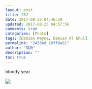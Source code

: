 ```yaml
---
layout: post
title: 287
date: 2017-08-25 04:46:59
updated: 2017-08-25 04:57:56
comments: true
categories: [Photo]
tags: [Damian Wayne, Damian Al Ghul]
permalink: "2433ed_10ffda81"
author: "猫厨"
description: ""
toc: true
---
```


<p>bloody year<br /></p>

![](/img/img_cVZNdzJtQk9JV2RoT1NnRUlXVDR1NUlKeHZvZXIxOC9aUEozdHR1dEZPbGYzUGJtVGdpVklRPT0.jpg)